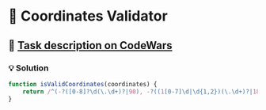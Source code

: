 # 📝 Coordinates Validator

## 🔗 [Task description on CodeWars](https://www.codewars.com/kata/5269452810342858ec000951)

### 💡 Solution

```javascript
function isValidCoordinates(coordinates) {
    return /^(-?([0-8]?\d(\.\d+)?|90), -?((1[0-7]\d|\d{1,2})(\.\d+)?|180))$/.test(coordinates);
}
```
